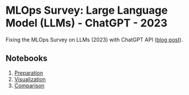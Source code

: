 # MLOps Survey: Large Language Model (LLMs) - ChatGPT - 2023

Fixing the MLOps Survey on LLMs (2023) with ChatGPT API ([blog post](https://fmind.medium.com/fixing-the-mlops-survey-on-llms-with-chatgpt-api-lessons-learned-62d90e721331)).

## Notebooks

1. [Preparation](https://github.com/fmind/mlops-survey-chatgpt-2023/blob/main/MLOps%20Survey:%20Preparation%20-%20Large%20Language%20Models%20(LLM)%20-%202023.ipynb)
2. [Visualization](https://github.com/fmind/mlops-survey-chatgpt-2023/blob/main/MLOps%20Survey:%20Visualization%20-%20Large%20Language%20Models%20(LLM)%20-%202023.ipynb)
3. [Comparison](https://github.com/fmind/mlops-survey-chatgpt-2023/blob/main/MLOps%20Survey:%20Comparison%20-%20Large%20Language%20Models%20(LLM)%20-%202023.ipynb)
